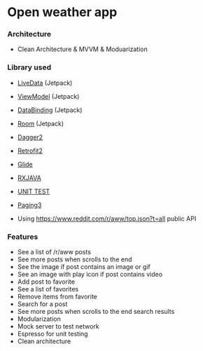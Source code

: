 # Open weather app



### Architecture
* Clean Architecture & MVVM & Moduarization

### Library used
* [LiveData](https://developer.android.com/topic/libraries/architecture/livedata) (Jetpack)
* [ViewModel](https://developer.android.com/topic/libraries/architecture/viewmodel) (Jetpack)
* [DataBinding](https://developer.android.com/topic/libraries/data-binding) (Jetpack)
* [Room](https://developer.android.com/jetpack/androidx/releases/room) (Jetpack)
* [Dagger2](https://developer.android.com/training/dependency-injection/dagger-android)
* [Retrofit2](https://square.github.io/retrofit/)
* [Glide](https://github.com/bumptech/glide)
* [RXJAVA](https://github.com/ReactiveX/RxJava)
* [UNIT TEST](https://developer.android.com/training/testing/unit-testing)
* [Paging3](https://developer.android.com/topic/libraries/architecture/paging/v3-migration)

* Using  https://www.reddit.com/r/aww/top.json?t=all public  API


### Features
*  See a list of /r/aww posts
* See more posts when scrolls to the end
* See the image if post contains an image or gif
* See an image with play icon if post contains video
* Add post to favorite
* See a list of favorites
* Remove items from favorite
* Search for a post
* See more posts when scrolls to the end search results
* Modularization
* Mock server to test network
* Espresso for unit testing
* Clean architecture




